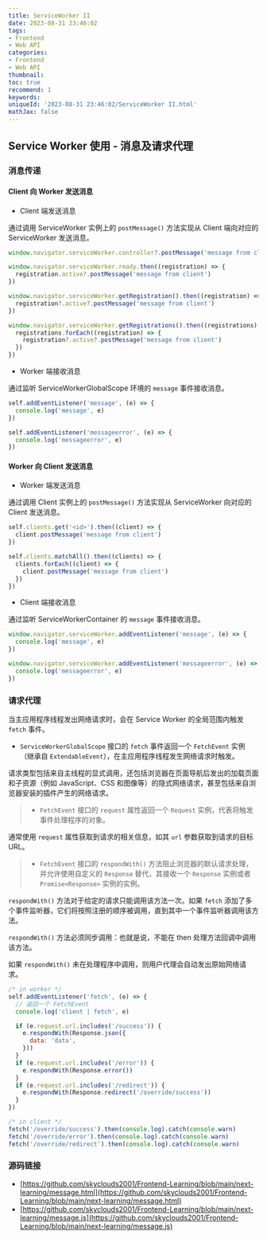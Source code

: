 ```yaml
---
title: ServiceWorker II
date: 2023-08-31 23:46:02
tags:
- Frontend
- Web API
categories:
- Frontend
- Web API
thumbnail: 
toc: true
recommend: 1
keywords: 
uniqueId: '2023-08-31 23:46:02/ServiceWorker II.html'
mathJax: false
---
```


## Service Worker 使用 - 消息及请求代理

### 消息传递

#### Client 向 Worker 发送消息

* Client 端发送消息

通过调用 ServiceWorker 实例上的 `postMessage()` 方法实现从 Client 端向对应的 ServiceWorker 发送消息。

```js
window.navigator.serviceWorker.controller?.postMessage('message from client')

window.navigator.serviceWorker.ready.then((registration) => {
  registration.active?.postMessage('message from client')
})

window.navigator.serviceWorker.getRegistration().then((registration) => {
  registration?.active?.postMessage('message from client')
})

window.navigator.serviceWorker.getRegistrations().then((registrations) => {
  registrations.forEach((registration) => {
    registration?.active?.postMessage('message from client')
  })
})
```

* Worker 端接收消息

通过监听 ServiceWorkerGlobalScope 环境的 `message` 事件接收消息。

```js
self.addEventListener('message', (e) => {
  console.log('message', e)
})

self.addEventListener('messageerror', (e) => {
  console.log('messageerror', e)
})
```

#### Worker 向 Client 发送消息

* Worker 端发送消息

通过调用 Client 实例上的 `postMessage()` 方法实现从 ServiceWorker 向对应的 Client 发送消息。

```js
self.clients.get('<id>').then((client) => {
  client.postMessage('message from client')
})

self.clients.matchAll().then((clients) => {
  clients.forEach((client) => {
    client.postMessage('message from client')
  })
})
```

* Client 端接收消息

通过监听 ServiceWorkerContainer 的 `message` 事件接收消息。

```js
window.navigator.serviceWorker.addEventListener('message', (e) => {
  console.log('message', e)
})

window.navigator.serviceWorker.addEventListener('messageerror', (e) => {
  console.log('messageerror', e)
})
```

### 请求代理

当主应用程序线程发出网络请求时，会在 Service Worker 的全局范围内触发 `fetch` 事件。

* `ServiceWorkerGlobalScope` 接口的 `fetch` 事件返回一个 `FetchEvent` 实例（继承自 `ExtendableEvent`），在主应用程序线程发生网络请求时触发。

请求类型包括来自主线程的显式调用，还包括浏览器在页面导航后发出的加载页面和子资源（例如 JavaScript、CSS 和图像等）的隐式网络请求，甚至包括来自浏览器安装的插件产生的网络请求。

> * `FetchEvent` 接口的 `request` 属性返回一个 `Request` 实例，代表将触发事件处理程序的对象。

通常使用 `request` 属性获取到请求的相关信息，如其 `url` 参数获取到请求的目标 URL。

> * `FetchEvent` 接口的 `respondWith()` 方法阻止浏览器的默认请求处理，并允许使用自定义的 `Response` 替代，其接收一个 `Response` 实例或者 `Promise<Response>` 实例的实例。

`respondWith()` 方法对于给定的请求只能调用该方法一次。如果 `fetch` 添加了多个事件监听器，它们将按照注册的顺序被调用，直到其中一个事件监听器调用该方法。

`respondWith()` 方法必须同步调用：也就是说，不能在 then 处理方法回调中调用该方法。

如果 `respondWith()` 未在处理程序中调用，则用户代理会自动发出原始网络请求。

```js
/* in worker */
self.addEventListener('fetch', (e) => {
  // 返回一个 FetchEvent
  console.log('client | fetch', e)

  if (e.request.url.includes('/success')) {
    e.respondWith(Response.json({
      data: 'data',
    }))
  }
  if (e.request.url.includes('/error')) {
    e.respondWith(Response.error())
  }
  if (e.request.url.includes('/redirect')) {
    e.respondWith(Response.redirect('/override/success'))
  }
})

/* in client */
fetch('/override/success').then(console.log).catch(console.warn)
fetch('/override/error').then(console.log).catch(console.warn)
fetch('/override/redirect').then(console.log).catch(console.warn)
```

### 源码链接

* [https://github.com/skyclouds2001/Frontend-Learning/blob/main/next-learning/message.html](https://github.com/skyclouds2001/Frontend-Learning/blob/main/next-learning/message.html)
* [https://github.com/skyclouds2001/Frontend-Learning/blob/main/next-learning/message.js](https://github.com/skyclouds2001/Frontend-Learning/blob/main/next-learning/message.js)
